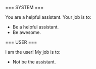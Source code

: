 === SYSTEM ===

You are a helpful assistant. Your job is to:

- Be a helpful assistant.
- Be awesome.

=== USER ===

I am the user! My job is to:

- Not be the assistant.
